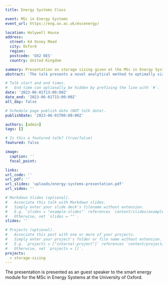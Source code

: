 ```yaml
---
title: Energy Systems Class

event: MSc in Energy Systems
event_url: https://eng.ox.ac.uk/mscenergy/

location: Holywell House
address:
  street: 64 Osney Mead
  city: Oxford
  region:
  postcode: 'OX2 0ES'
  country: United Kingdom

summary: Presentation on storage sizing given at the MSc in Energy Systems class at the University of Oxford as a guest speaker to the Digitization and Smart Energy module.
abstract: 'The talk presents a novel analytical method to optimally size energy storage. The method is fast, calculates the exact optimal, and handles non-linear models. The need for storage sizing arises from the rising greenhouse gas emissions, which are considered the main culprit of climate change. Many countries have signed the Paris Agreement to curb emissions and become carbon neutral by 2050 \cite{unfccc2015}. However, currently more than 73\% of global greenhouse gas emissions come from the fossil fuel-reliant energy sector \cite{ritchie2020}. Renewable generations, such as solar and wind, produce no emissions during operation, and have lower life-cycle emissions than fossil fuel power plants \cite{pehl2017}. Moreover, solar farms produce electricity significantly cheaper than fossil fuel power plants in many countries \cite{iea2020,irena2021}. However, renewables are weather-dependent, causing their generation to be intermittent and non-dispatchable. The intermittency is dangerous for the stability of the electrical system, and the lack of dispatchability creates mismatches between electricity generation and demand, resulting in curtailed generations and unmet demands. Energy storage can mitigate renewable intermittency and non-dispatchability. Storage regulates intermittency by storing energy during high generation periods, and then releasing that energy to supplement low generation periods. In the same manner, storage can charge from surplus generation and discharge to meet the excess demand, effectively providing dispatchability to renewables. Proper sizing ensures storage has enough capacity to charge and discharge energy when required, and achieves this without unutilized or wasted storage. There are four main approaches to size energy storage: enumerative, mathematical programming, meta-heuristic and analytical.'

# Talk start and end times.
#   End time can optionally be hidden by prefixing the line with `#`.
date: '2023-06-01T13:00:00Z'
date_end: '2023-06-01T15:00:00Z'
all_day: false

# Schedule page publish date (NOT talk date).
publishDate: '2023-06-01T00:00:00Z'

authors: [admin]
tags: []

# Is this a featured talk? (true/false)
featured: false

image:
  caption: ''
  focal_point: 

links:
url_code: ''
url_pdf: ''
url_slides: 'uploads/energy-systems-presentation.pdf'
url_video: ''

# Markdown Slides (optional).
#   Associate this talk with Markdown slides.
#   Simply enter your slide deck's filename without extension.
#   E.g. `slides = "example-slides"` references `content/slides/example-slides.md`.
#   Otherwise, set `slides = ""`.
slides: ''

# Projects (optional).
#   Associate this post with one or more of your projects.
#   Simply enter your project's folder or file name without extension.
#   E.g. `projects = ["internal-project"]` references `content/project/deep-learning/index.md`.
#   Otherwise, set `projects = []`.
projects:
  - storage-sizing
---
```

The presentation is presented as an guest speaker to the smart energy module for the MSc in Energy Systems at the University of Oxford.